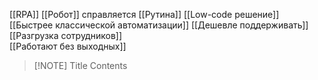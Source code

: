 [[RPA]]
[[Робот]] справляется
[[Рутина]]
[[Low-code решение]]
[[Быстрее классической автоматизации]]
[[Дешевле поддерживать]]
[[Разгрузка сотрудников]]	
[[Работают без выходных]]


> [!NOTE] Title
> Contents
